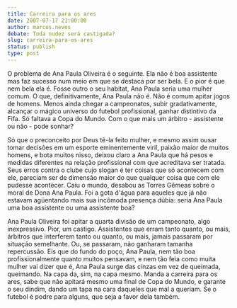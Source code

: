 ```yaml
---
title: Carreira para os ares
date: 2007-07-17 21:00:00
author: marcos.neves
debate: Toda nudez será castigada?
slug: carreira-para-os-ares
status: publish 
type: post
---
```


O problema de Ana Paula Oliveira é o seguinte. Ela não é boa assistente mas faz sucesso num meio em que se destaca por ser bela. E o pior é que nem bela ela é. Fosse outro o seu habitat, Ana Paula seria uma mulher comum. O que, definitivamente, Ana Paula não é. Não é comum apitar jogos de homens. Menos ainda chegar a campeonatos, subir gradativamente, alcançar o mágico universo do futebol profissional, ganhar distintivo da Fifa. Só faltava a Copa do Mundo. Com o que mais um árbitro - assistente ou não - pode sonhar?


Só que o preconceito por Deus tê-la feito mulher, e mesmo assim ousar tomar decisões em um esporte eminentemente viril, paixão maior de muitos homens, e bota muitos nisso, deixou claro a Ana Paula que há pesos e medidas diferentes na relação profissional com que acreditava ser tratada. Seus erros contra o clube cujo slogan é ter coisas que só acontecem com ele, pareciam ser de dimensão maior do que qualquer coisa que com ele pudesse acontecer. Caiu o mundo, desabou as Torres Gêmeas sobre o moral de Dona Ana Paula. Foi a gota d'água para aqueles que já não estavam agüentando mais sua incômoda presença dúbia: seria Ana Paula uma boa assistente ou uma assistente boa?


Ana Paula Oliveira foi apitar a quarta divisão de um campeonato, algo inexpressivo. Pior, um castigo. Assistentes que erram tanto quanto, ou mais, árbitros que interferem tanto ou quanto, ou mais, jamais passaram por situação semelhante. Ou, se passaram, não ganharam tamanha repercussão. Eis que do fundo do poço, Ana Paula, nem tão boa profissionalmente quanto muitos pensavam, e nem tão feia como muita mulher vai dizer que é, Ana Paula surge das cinzas em vez de queimada, queimando. Na capa da, sim, na capa mesmo. Manda a carreira para os ares, sabe que não apitará mesmo uma final de Copa do Mundo, e garante o seu dindim, dando um tapa na cara daqueles que mal a queriam. Se o futebol é podre para alguns, que seja a favor dela também. 


